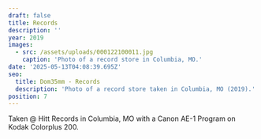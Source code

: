```yaml
---
draft: false
title: Records
description: ''
year: 2019
images:
  - src: /assets/uploads/000122100011.jpg
    caption: 'Photo of a record store in Columbia, MO.'
date: '2025-05-13T04:08:39.695Z'
seo:
  title: Dom35mm - Records
  description: 'Photo of a record store taken in Columbia, MO (2019).'
position: 7
---
```



Taken @ Hitt Records in Columbia, MO with a Canon AE-1 Program on Kodak Colorplus 200.
